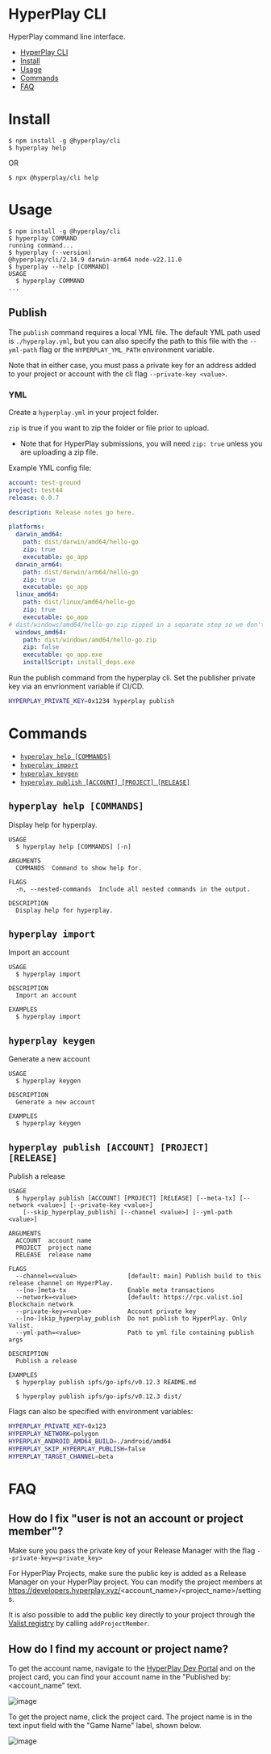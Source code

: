 # HyperPlay CLI

HyperPlay command line interface.

<!-- toc -->
* [HyperPlay CLI](#hyperplay-cli)
* [Install](#install)
* [Usage](#usage)
* [Commands](#commands)
* [FAQ](#faq)
<!-- tocstop -->

# Install 

<!-- install -->
```sh-session
$ npm install -g @hyperplay/cli
$ hyperplay help
```
OR
```sh-session
$ npx @hyperplay/cli help
```
<!-- installstop -->

# Usage

<!-- usage -->
```sh-session
$ npm install -g @hyperplay/cli
$ hyperplay COMMAND
running command...
$ hyperplay (--version)
@hyperplay/cli/2.14.9 darwin-arm64 node-v22.11.0
$ hyperplay --help [COMMAND]
USAGE
  $ hyperplay COMMAND
...
```
<!-- usagestop -->

## Publish

The `publish` command requires a local YML file. The default YML path used is `./hyperplay.yml`, but you can also specify the path to this file with the `--yml-path` flag or the `HYPERPLAY_YML_PATH` environment variable.

Note that in either case, you must pass a private key for an address added to your project or account with the cli flag `--private-key <value>`.

### YML
Create a `hyperplay.yml` in your project folder.

`zip` is true if you want to zip the folder or file prior to upload.
- Note that for HyperPlay submissions, you will need `zip: true` unless you are uploading a zip file.

Example YML config file:
```yml
account: test-ground
project: test44
release: 0.0.7

description: Release notes go here.

platforms:
  darwin_amd64: 
    path: dist/darwin/amd64/hello-go
    zip: true
    executable: go_app
  darwin_arm64: 
    path: dist/darwin/arm64/hello-go
    zip: true
    executable: go_app
  linux_amd64: 
    path: dist/linux/amd64/hello-go
    zip: true
    executable: go_app
# dist/windows/amd64/hello-go.zip zipped in a separate step so we don't need to zip with the cli
  windows_amd64: 
    path: dist/windows/amd64/hello-go.zip
    zip: false
    executable: go_app.exe
    installScript: install_deps.exe

```

Run the publish command from the hyperplay cli. Set the publisher private key via an envrionment variable if CI/CD.
```bash
HYPERPLAY_PRIVATE_KEY=0x1234 hyperplay publish
```

# Commands
<!-- commands -->
* [`hyperplay help [COMMANDS]`](#hyperplay-help-commands)
* [`hyperplay import`](#hyperplay-import)
* [`hyperplay keygen`](#hyperplay-keygen)
* [`hyperplay publish [ACCOUNT] [PROJECT] [RELEASE]`](#hyperplay-publish-account-project-release)

## `hyperplay help [COMMANDS]`

Display help for hyperplay.

```
USAGE
  $ hyperplay help [COMMANDS] [-n]

ARGUMENTS
  COMMANDS  Command to show help for.

FLAGS
  -n, --nested-commands  Include all nested commands in the output.

DESCRIPTION
  Display help for hyperplay.
```

## `hyperplay import`

Import an account

```
USAGE
  $ hyperplay import

DESCRIPTION
  Import an account

EXAMPLES
  $ hyperplay import
```

## `hyperplay keygen`

Generate a new account

```
USAGE
  $ hyperplay keygen

DESCRIPTION
  Generate a new account

EXAMPLES
  $ hyperplay keygen
```


## `hyperplay publish [ACCOUNT] [PROJECT] [RELEASE]`

Publish a release

```
USAGE
  $ hyperplay publish [ACCOUNT] [PROJECT] [RELEASE] [--meta-tx] [--network <value>] [--private-key <value>]
    [--skip_hyperplay_publish] [--channel <value>] [--yml-path <value>]

ARGUMENTS
  ACCOUNT  account name
  PROJECT  project name
  RELEASE  release name

FLAGS
  --channel=<value>              [default: main] Publish build to this release channel on HyperPlay.
  --[no-]meta-tx                 Enable meta transactions
  --network=<value>              [default: https://rpc.valist.io] Blockchain network
  --private-key=<value>          Account private key
  --[no-]skip_hyperplay_publish  Do not publish to HyperPlay. Only Valist.
  --yml-path=<value>             Path to yml file containing publish args

DESCRIPTION
  Publish a release

EXAMPLES
  $ hyperplay publish ipfs/go-ipfs/v0.12.3 README.md

  $ hyperplay publish ipfs/go-ipfs/v0.12.3 dist/
```

<!-- commandsstop -->

Flags can also be specified with environment variables:
```bash
HYPERPLAY_PRIVATE_KEY=0x123
HYPERPLAY_NETWORK=polygon
HYPERPLAY_ANDROID_AMD64_BUILD=./android/amd64
HYPERPLAY_SKIP_HYPERPLAY_PUBLISH=false
HYPERPLAY_TARGET_CHANNEL=beta
```

# FAQ

## How do I fix "user is not an account or project member"?

Make sure you pass the private key of your Release Manager with the flag `--private-key=<private_key>` 

For HyperPlay Projects, make sure the public key is added as a Release Manager on your HyperPlay project. You can modify the project members at https://developers.hyperplay.xyz/<account_name>/<project_name>/settings.

It is also possible to add the public key directly to your project through the [Valist registry](https://polygonscan.com/address/0xd504d012d78b81fa27288628f3fc89b0e2f56e24) by calling `addProjectMember`.

## How do I find my account or project name?

To get the account name, navigate to the [HyperPlay Dev Portal](https://developers.hyperplay.xyz) and on the project card, you can find your account name in the "Published by: <account_name" text.

![image](https://raw.githubusercontent.com/HyperPlay-Gaming/cli/main/public/account_name.png)

To get the project name, click the project card. The project name is in the text input field with the "Game Name" label, shown below.

![image](https://raw.githubusercontent.com/HyperPlay-Gaming/cli/main/public/project_name.png)
